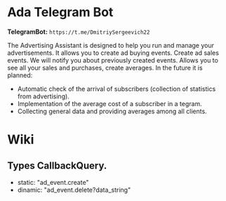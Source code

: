 # Ada Telegram Bot
**TelegramBot:** `https://t.me/DmitriySergeevich22`

The Advertising Assistant is designed to help you run and manage your advertisements. It allows you to create ad buying events. Create ad sales events. We will notify you about previously created events. Allows you to see all your sales and purchases, create averages.
In the future it is planned:
- Automatic check of the arrival of subscribers (collection of statistics from advertising).
- Implementation of the average cost of a subscriber in a tegram.
- Collecting general data and providing averages among all clients.


# Wiki
## Types CallbackQuery.
- static:  "ad_event.create"
- dinamic: "ad_event.delete?data_string"